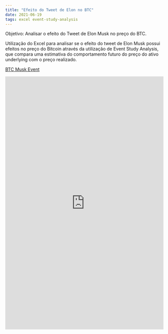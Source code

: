 ```yaml
---
title: "Efeito do Tweet de Elon no BTC"
date: 2021-06-19
tags: excel event-study-analysis
---
```

Objetivo: Analisar o efeito do Tweet de Elon Musk no preço do BTC.

Utilização do Excel para analisar se o efeito do tweet de Elon Musk possui efeitos no preço do Bitcoin através da utilização de Event Study Analysis, que compara uma estimativa do comportamento futuro do preço do ativo underlying com o preço realizado.

<a href="https://marcelokim.github.io/assets/BTCUSD.pdf">BTC Musk Event</a>

<!--more-->

<embed src="https://marcelokim.github.io/assets/BTCUSD.pdf" width="500" height="800"/>
